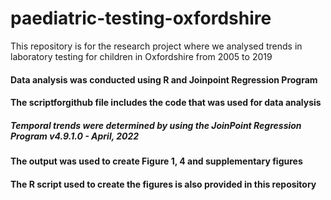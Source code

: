 # paediatric-testing-oxfordshire
This repository is for the research project where we analysed trends in laboratory testing for children in Oxfordshire from 2005 to 2019

#### Data analysis was conducted using R and Joinpoint Regression Program
#### The scriptforgithub file includes the code that was used for data analysis
##### Temporal trends were determined by using the JoinPoint Regression Program v4.9.1.0 - April, 2022
#### The output was used to create Figure 1, 4 and supplementary figures 
#### The R script used to create the figures is also provided in this repository
